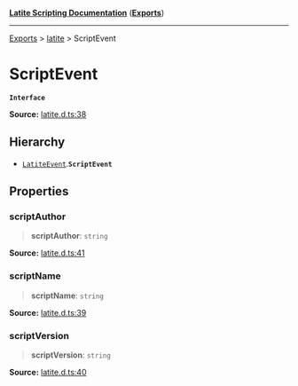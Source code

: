 [**Latite Scripting Documentation**](../../README.md) ([**Exports**](../../exports.md))

---

[Exports](../../exports.md) > [latite](../index.md) > ScriptEvent

# ScriptEvent

**`Interface`**

**Source:** [latite.d.ts:38](https://github.com/LatiteScripting/latitescripting.github.io/blob/1c6b44e/definitions/latite.d.ts#L38)

## Hierarchy

- [`LatiteEvent`](interface.LatiteEvent.md).**`ScriptEvent`**

## Properties

### scriptAuthor

> **scriptAuthor**: `string`

**Source:** [latite.d.ts:41](https://github.com/LatiteScripting/latitescripting.github.io/blob/1c6b44e/definitions/latite.d.ts#L41)

### scriptName

> **scriptName**: `string`

**Source:** [latite.d.ts:39](https://github.com/LatiteScripting/latitescripting.github.io/blob/1c6b44e/definitions/latite.d.ts#L39)

### scriptVersion

> **scriptVersion**: `string`

**Source:** [latite.d.ts:40](https://github.com/LatiteScripting/latitescripting.github.io/blob/1c6b44e/definitions/latite.d.ts#L40)

